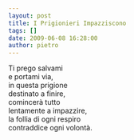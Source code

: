 ```yaml
---
layout: post
title: I Prigionieri Impazziscono
tags: []
date: 2009-06-08 16:28:00
author: pietro
---
```

Ti prego salvami<br/>e portami via,<br/>in questa prigione<br/>destinato a finire,<br/>comincerà tutto<br/>lentamente a impazzire,<br/>la follia di ogni respiro<br/>contraddice ogni volontà.
